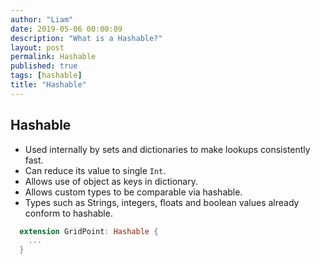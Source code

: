 ```yaml
---
author: "Liam"
date: 2019-05-06 00:00:09
description: "What is a Hashable?"
layout: post
permalink: Hashable
published: true
tags: [hashable]
title: "Hashable"
---
```


## Hashable

- Used internally by sets and dictionaries to make lookups consistently fast.
- Can reduce its value to single `Int`.
- Allows use of object as keys in dictionary.
- Allows custom types to be comparable via hashable.
- Types such as Strings, integers, floats and boolean values already conform to hashable.

```swift
  extension GridPoint: Hashable {
    ...
  }
```
